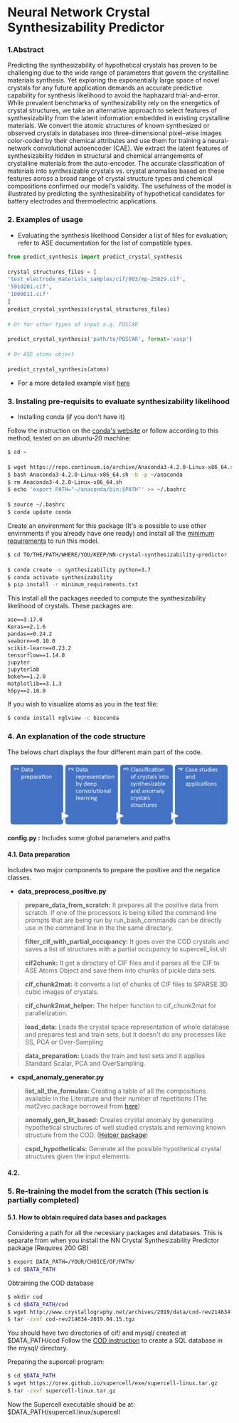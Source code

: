# Neural Network Crystal Synthesizability Predictor

### 1.Abstract
Predicting the synthesizability of hypothetical crystals has proven to be challenging due to the wide range of parameters that govern the crystalline materials synthesis. Yet exploring the exponentially large space of novel crystals for any future application demands an accurate predictive capability for synthesis likelihood to avoid the haphazard trial-and-error. While prevalent benchmarks of synthesizability rely on the energetics of crystal structures, we take an alternative approach to select features of synthesizability from the latent information embedded in existing crystalline materials. We convert the atomic structures of known synthesized or observed crystals in databases into three-dimensional pixel-wise images color-coded by their chemical attributes and use them for training a neural-network convolutional autoencoder (CAE). We extract the latent features of synthesizability hidden in structural and chemical arrangements of crystalline materials from the auto-encoder. The accurate classification of materials into synthesizable crystals vs. crystal anomalies based on these features across a broad range of crystal structure types and chemical compositions confirmed our model's validity. The usefulness of the model is illustrated by predicting the synthesizability of hypothetical candidates for battery electrodes and thermoelectric applications.

### 2. Examples of usage
*	Evaluating the synthesis likelihood
Consider a list of files for evaluation; refer to ASE documentation for the list of compatible types.
```python
from predict_synthesis import predict_crystal_synthesis

crystal_structures_files = [
'test_electrode_materials_samples/cif/003/mp-25829.cif',
'5910201.cif',
'1000011.cif'
]
predict_crystal_synthesis(crystal_structures_files)

# Or for other types of input e.g. POSCAR

predict_crystal_synthesis('path/to/POSCAR', format='vasp')

# Or ASE atoms object

predict_crystal_synthesis(atoms)
```
* For a more detailed example visit [here](testing_synthesizability_predictor.ipynb)


### 3. Instaling pre-requisits to evaluate synthesizability likelihood
* Installing conda (if you don't have it)

Follow the instruction on the [conda's website](https://docs.conda.io/projects/conda/en/latest/user-guide/install/) or follow according to this method, tested on an ubuntu-20 machine:
```bash
$ cd ~

$ wget https://repo.continuum.io/archive/Anaconda3-4.2.0-Linux-x86_64.sh
$ bash Anaconda3-4.2.0-Linux-x86_64.sh -b -p ~/anaconda
$ rm Anaconda3-4.2.0-Linux-x86_64.sh
$ echo 'export PATH="~/anaconda/bin:$PATH"' >> ~/.bashrc 

$ source ~/.bashrc
$ conda update conda
```
Create an envirenment for this package (It's is possible to use other envirnments if you already have one ready) and install all the [minimum requirements](minimum_requirements.txt) to run this model.

```bash
$ cd TO/THE/PATH/WHERE/YOU/KEEP/NN-crystal-synthesizability-predictor

$ conda create -n synthesizability python=3.7
$ conda activate synthesizability
$ pip install -r minimum_requirements.txt
```
This install all the packages needed to compute the synthesizability likelihood of crystals. These packages are:

```
ase==3.17.0
Keras==2.1.6
pandas==0.24.2
seaborn==0.10.0
scikit-learn==0.23.2
tensorflow==1.14.0
jupyter
jupyterlab
bokeh==1.2.0
matplotlib==3.1.3
h5py==2.10.0
```
If you wish to visualize atoms as you in the test file:
```bash
$ conda install nglview -c bioconda
```

### 4. An explanation of the code structure
The belows chart displays the four different main part of the code. 

![Alt text](images/model_major_steps.png)

**config.py :** Includes some global parameters and paths
#### 4.1. Data preparation 
Includes two major components to prepare the positive and the negatice classes.

* __data_preprocess_positive.py__
> **prepare_data_from_scratch:** It prepares all the positive data from scratch. If one of the processors is being killed the command line prompts
    that are being run by run_bash_commands can be directly use in the command line in the the same directory.
    
> **filter_cif_with_partial_occupancy:** It goes over the COD crystals and saves a list of structures with a partial occupancy to supercell_list.sh
    
> **cif2chunk:** It get a directory of CIF files and it parses all the CIF to ASE Atoms Object and save them
    into chunks of pickle data sets.
    
> **cif_chunk2mat:** It converts a list of chunks of CIF files to SPARSE 3D cubic images of crystals.

> **cif_chunk2mat_helper:** The helper function to cif_chunk2mat for parallelization.

> **load_data:** Loads the crystal space representation of whole database and prepares test and train sets, but it doesn't do
    any processes like SS, PCA or Over-Sampling

> **data_preparation:** Loads the train and test sets and it applies Standard Scalar, PCA and OverSampling.

* __cspd_anomaly_generator.py__
> **list_all_the_formulas:** Creating a table of all the compositions available in the Literature and their number of repetitions
    (The mat2vec package borrowed from [here](https://github.com/materialsintelligence/mat2vec))
    
> **anomaly_gen_lit_based:** Creates crystal anomaly by generating hypothetical structures of well studied crystals and removing known structure
    from the COD. ([Helper package](https://github.com/SUNCAT-Center/AtomicStructureGenerator))
    
> **cspd_hypotheticals:** Generate all the possible hypothetical crystal structures given the input elements.



#### 4.2. 

### 5. Re-training the model from the scratch (This section is partially completed)
#### 5.1. How to obtain required data bases and packages
Considering a path for all the necessary packages and databases. This is separate from when you install the NN Crystal Synthesizability Predictor package (Requires 200 GB)
```bash
$ export DATA_PATH=/YOUR/CHOICE/OF/PATH/
$ cd $DATA_PATH
```
Obtraining the COD database
```bash
$ mkdir cod
$ cd $DATA_PATH/cod 
$ wget http://www.crystallography.net/archives/2019/data/cod-rev214634-2019.04.15.tgz
$ tar -zxvf cod-rev214634-2019.04.15.tgz
```
You should have two directories of cif/ and mysql/ created at $DATA_PATH/cod
Follow the [COD instruction](https://wiki.crystallography.net/creatingSQLdatabase/) to create a SQL database in the mysql/ directory. 

Preparing the supercell program:
```bash
$ cd $DATA_PATH
$ wget https://orex.github.io/supercell/exe/supercell-linux.tar.gz
$ tar -zxvf supercell-linux.tar.gz
```
Now the Supercell executable should be at: $DATA_PATH/supercell.linux/supercell
